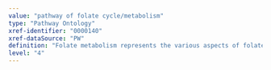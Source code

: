 ```yaml
---
value: "pathway of folate cycle/metabolism"
type: "Pathway Ontology"
xref-identifier: "0000140"
xref-dataSource: "PW"
definition: "Folate metabolism represents the various aspects of folate cycle and the folate mediate transfer reactions essential for several biosynthetic pathways. The folate cycle and the folate mediated one-carbon pathways are part of folate metabolism. Folate compounds are water-soluble forms of vitamin B9."
level: "4"
---
```

